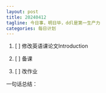 ```yaml
---
layout: post
title: 20240412
tagline: 今日事，明日毕，ddl是第一生产力
categories: 每日计划
---
```




1. [ ] 修改英语课论文Introduction

2. [ ] 备课

3. [ ] 改作业

一句话总结：